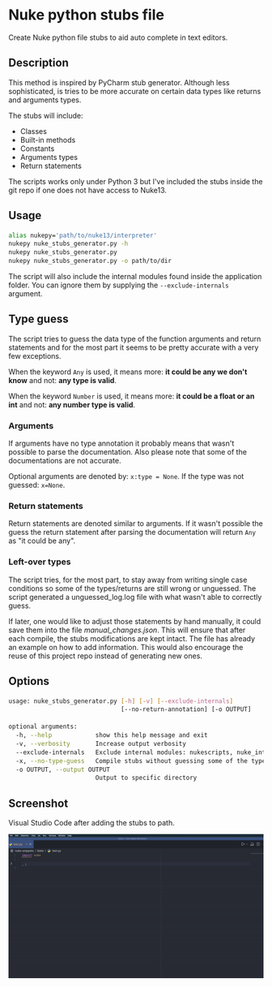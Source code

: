 # Nuke python stubs file

Create Nuke python file stubs to aid auto complete in text editors.

## Description

This method is inspired by PyCharm stub generator. Although less sophisticated, is tries to be more accurate on certain data types like returns and arguments types.

The stubs will include:
* Classes
* Built-in methods
* Constants
* Arguments types
* Return statements

The scripts works only under Python 3 but I've included the stubs inside the git repo if one does not have access to Nuke13.

## Usage

```bash
alias nukepy='path/to/nuke13/interpreter'
nukepy nuke_stubs_generator.py -h
nukepy nuke_stubs_generator.py
nukepy nuke_stubs_generator.py -o path/to/dir
```

The script will also include the internal modules found inside the application folder. You can ignore them by supplying the `--exclude-internals` argument.

## Type guess

The script tries to guess the data type of the function arguments and return statements and for the most part it seems to be pretty accurate with a very few exceptions. 

When the keyword `Any` is used, it means more: **it could be any we don't know** and not: **any type is valid**.

When the keyword `Number` is used, it means more: **it could be a float or an int** and not: **any number type is valid**.

### Arguments

If arguments have no type annotation it probably means that wasn't possible to parse the documentation. Also please note that some of the documentations are not accurate.

Optional arguments are denoted by: `x:type = None`. If the type was not guessed: `x=None`.

### Return statements

Return statements are denoted similar to arguments. If it wasn't possible the guess the return statement after parsing the documentation will return `Any` as "it could be any".

### Left-over types

The script tries, for the most part, to stay away from writing single case conditions so some of the types/returns are still wrong or unguessed. The script generated a unguessed_log.log file with what wasn't able to correctly guess.

If later, one would like to adjust those statements by hand manually, it could save them into the file _manual\_changes.json_. This will ensure that after each compile, the stubs modifications are kept intact. The file has already an example on how to add information. This would also encourage the reuse of this project repo instead of generating new ones.

## Options

```bash
usage: nuke_stubs_generator.py [-h] [-v] [--exclude-internals]
                               [--no-return-annotation] [-o OUTPUT]

optional arguments:
  -h, --help            show this help message and exit
  -v, --verbosity       Increase output verbosity
  --exclude-internals   Exclude internal modules: nukescripts, nuke_internal
  -x, --no-type-guess   Compile stubs without guessing some of the types.
  -o OUTPUT, --output OUTPUT
                        Output to specific directory
```

## Screenshot

Visual Studio Code after adding the stubs to path.

![auto_complete_vscode](/images/auto_complete.gif)
